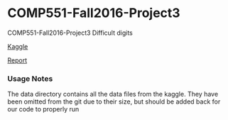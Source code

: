 # COMP551-Fall2016-Project3
COMP551-Fall2016-Project3 Difficult digits

[Kaggle](https://inclass.kaggle.com/c/difficult-digits-fall-2016/)

[Report](https://www.sharelatex.com/project/581a00b68bc686ac2b6baaf2)

### Usage Notes
The data directory contains all the data files from the kaggle. They have been omitted from the git due to their size, 
but should be added back for our code to properly run
